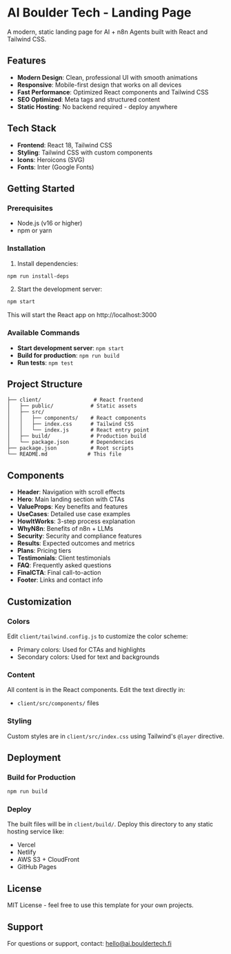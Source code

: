 # AI Boulder Tech - Landing Page

A modern, static landing page for AI + n8n Agents built with React and Tailwind CSS.

## Features

- **Modern Design**: Clean, professional UI with smooth animations
- **Responsive**: Mobile-first design that works on all devices
- **Fast Performance**: Optimized React components and Tailwind CSS
- **SEO Optimized**: Meta tags and structured content
- **Static Hosting**: No backend required - deploy anywhere

## Tech Stack

- **Frontend**: React 18, Tailwind CSS
- **Styling**: Tailwind CSS with custom components
- **Icons**: Heroicons (SVG)
- **Fonts**: Inter (Google Fonts)

## Getting Started

### Prerequisites

- Node.js (v16 or higher)
- npm or yarn

### Installation

1. Install dependencies:
```bash
npm run install-deps
```

2. Start the development server:
```bash
npm start
```

This will start the React app on http://localhost:3000

### Available Commands

- **Start development server**: `npm start`
- **Build for production**: `npm run build`
- **Run tests**: `npm test`

## Project Structure

```
├── client/                 # React frontend
│   ├── public/            # Static assets
│   ├── src/
│   │   ├── components/    # React components
│   │   ├── index.css      # Tailwind CSS
│   │   └── index.js       # React entry point
│   ├── build/             # Production build
│   └── package.json       # Dependencies
├── package.json           # Root scripts
└── README.md             # This file
```

## Components

- **Header**: Navigation with scroll effects
- **Hero**: Main landing section with CTAs
- **ValueProps**: Key benefits and features
- **UseCases**: Detailed use case examples
- **HowItWorks**: 3-step process explanation
- **WhyN8n**: Benefits of n8n + LLMs
- **Security**: Security and compliance features
- **Results**: Expected outcomes and metrics
- **Plans**: Pricing tiers
- **Testimonials**: Client testimonials
- **FAQ**: Frequently asked questions
- **FinalCTA**: Final call-to-action
- **Footer**: Links and contact info

## Customization

### Colors
Edit `client/tailwind.config.js` to customize the color scheme:
- Primary colors: Used for CTAs and highlights
- Secondary colors: Used for text and backgrounds

### Content
All content is in the React components. Edit the text directly in:
- `client/src/components/` files

### Styling
Custom styles are in `client/src/index.css` using Tailwind's `@layer` directive.

## Deployment

### Build for Production
```bash
npm run build
```

### Deploy
The built files will be in `client/build/`. Deploy this directory to any static hosting service like:
- Vercel
- Netlify
- AWS S3 + CloudFront
- GitHub Pages


## License

MIT License - feel free to use this template for your own projects.

## Support

For questions or support, contact: hello@ai.bouldertech.fi